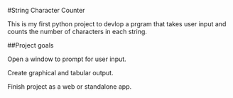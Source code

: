 #String Character Counter

This is my first python project to devlop a prgram that takes user input and counts the number of characters in each string.

##Project goals

Open a window to prompt for user input.

Create graphical and tabular output. 

Finish project as a web or standalone app.

 